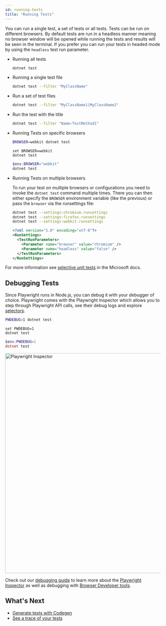 ```yaml
---
id: running-tests
title: "Running Tests"
---
```


You can run a single test, a set of tests or all tests. Tests can be run on different browsers. By default tests are run in a headless manner meaning no browser window will be opened while running the tests and results will be seen in the terminal. If you prefer you can run your tests in headed mode by using the `headless` test run parameter.

- Running all tests

  ```bash
  dotnet test
  ```

- Running a single test file

  ```bash
  dotnet test --filter "MyClassName"
  ```

- Run a set of test files

  ```bash
  dotnet test --filter "MyClassName1|MyClassName2"
  ```

- Run the test with the title

  ```bash
  dotnet test --filter "Name~TestMethod1"
  ```

- Running Tests on specific browsers

  ```bash tab=bash-bash
  BROWSER=webkit dotnet test
  ```

  ```batch tab=bash-batch
  set BROWSER=webkit
  dotnet test
  ```

  ```powershell tab=bash-powershell
  $env:BROWSER="webkit"
  dotnet test
  ```

- Running Tests on multiple browsers
  
  To run your test on multiple browsers or configurations you need to invoke the `dotnet test` command multiple times. There you can then either specify the `BROWSER` environment variable (like the previous) or pass the `browser` via the runsettings file:

  ```bash
  dotnet test --settings:chromium.runsettings
  dotnet test --settings:firefox.runsettings
  dotnet test --settings:webkit.runsettings
  ```

  ```xml
  <?xml version="1.0" encoding="utf-8"?>
  <RunSettings>
    <TestRunParameters>
      <Parameter name="browser" value="chromium" />
      <Parameter name="headless" value="false" />
    </TestRunParameters>
  </RunSettings>
  ```

For more information see [selective unit tests](https://docs.microsoft.com/en-us/dotnet/core/testing/selective-unit-tests?pivots=mstest) in the Microsoft docs.

## Debugging Tests

Since Playwright runs in Node.js, you can debug it with your debugger of choice. Playwright comes with the Playwright Inspector which allows you to step through Playwright API calls, see their debug logs and explore [selectors](./selectors.md).

```bash tab=bash-bash lang=csharp
PWDEBUG=1 dotnet test
```

```batch tab=bash-batch lang=csharp
set PWDEBUG=1
dotnet test
```

```powershell tab=bash-powershell lang=csharp
$env:PWDEBUG=1
dotnet test
```

<img width="712" alt="Playwright Inspector" src="https://user-images.githubusercontent.com/883973/108614092-8c478a80-73ac-11eb-9597-67dfce110e00.png"></img>

Check out our [debugging guide](./debug.md) to learn more about the [Playwright Inspector](./debug.md#playwright-inspector) as well as debugging with [Browser Developer tools](./debug.md#browser-developer-tools).


## What's Next

- [Generate tests with Codegen](./codegen.md)
- [See a trace of your tests](./trace-viewer.md)
